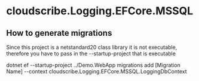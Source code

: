 ﻿# cloudscribe.Logging.EFCore.MSSQL

## How to generate migrations

Since this project is a netstandard20 class library it is not executable, therefore you have to pass in the --startup-project that is executable

dotnet ef --startup-project ../Demo.WebApp migrations add [Migration Name] --context cloudscribe.Logging.EFCore.MSSQL.LoggingDbContext
